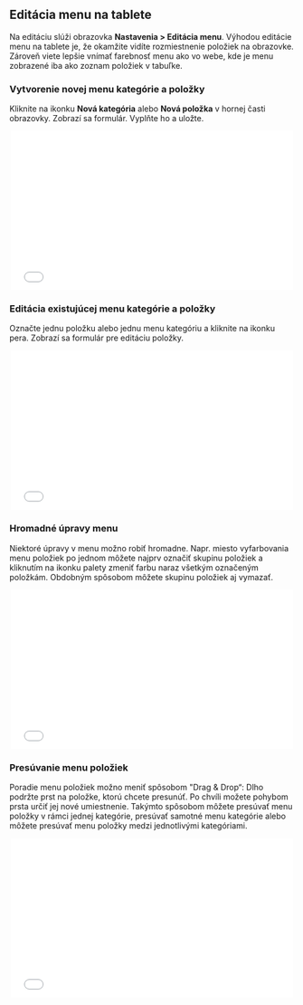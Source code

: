 ## Editácia menu na tablete

Na editáciu slúži obrazovka **Nastavenia > Editácia menu**. Výhodou editácie menu na tablete je, že okamžite vidíte rozmiestnenie položiek na obrazovke. Zároveň viete lepšie vnímať farebnosť menu ako vo webe, kde je menu zobrazené iba ako zoznam položiek v tabuľke.

### Vytvorenie novej menu kategórie a položky
Kliknite na ikonku **Nová kategória** alebo **Nová položka** v hornej časti obrazovky. Zobrazí sa formulár. Vyplňte ho a uložte.

<iframe src="//player.vimeo.com/video/110139209" width="500" height="281" style="display:block; margin-left:auto; margin-right:auto;" frameborder="0" webkitallowfullscreen mozallowfullscreen allowfullscreen></iframe>

### Editácia existujúcej menu kategórie a položky
Označte jednu položku alebo jednu menu kategóriu a kliknite na ikonku pera. Zobrazí sa formulár pre editáciu položky.


<iframe src="//player.vimeo.com/video/110139204" width="500" height="281" style="display:block; margin-left:auto; margin-right:auto;" frameborder="0" webkitallowfullscreen mozallowfullscreen allowfullscreen></iframe>

### Hromadné úpravy menu
Niektoré úpravy v menu možno robiť hromadne. Napr. miesto vyfarbovania menu položiek po jednom môžete najprv označiť skupinu položiek a kliknutím na ikonku palety zmeniť farbu naraz všetkým označeným položkám. Obdobným spôsobom môžete skupinu položiek aj vymazať.

<iframe src="//player.vimeo.com/video/110139211" width="500" height="281" style="display:block; margin-left:auto; margin-right:auto;" frameborder="0" webkitallowfullscreen mozallowfullscreen allowfullscreen></iframe>

### Presúvanie menu položiek
Poradie menu položiek možno meniť spôsobom "Drag & Drop“: Dlho podržte prst na položke, ktorú chcete presunúť. Po chvíli možete pohybom prsta určiť jej nové umiestnenie. Takýmto spôsobom môžete presúvať menu položky v rámci jednej kategórie, presúvať samotné menu kategórie alebo môžete presúvať menu položky medzi jednotlivými kategóriami.

<iframe src="//player.vimeo.com/video/110139203" width="500" height="281" style="display:block; margin-left:auto; margin-right:auto;" frameborder="0" webkitallowfullscreen mozallowfullscreen allowfullscreen></iframe>
